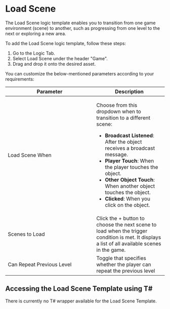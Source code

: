 # Load Scene

The Load Scene logic template enables you to transition from one game environment (scene)  to another, such as progressing from one level to the next or exploring a new area.&#x20;

To add the Load Scene logic template, follow these steps:

1. Go to the Logic Tab.
2. Select Load Scene under the header "Game".
3. Drag and drop it onto the desired asset.

You can customize the below-mentioned parameters according to your requirements:

<table><thead><tr><th width="264">Parameter</th><th>Description</th></tr></thead><tbody><tr><td>Load Scene When</td><td><p></p><p>Choose from this dropdown when to transition to a different scene:</p><ul><li><strong>Broadcast Listened</strong>: After the object receives a broadcast message.</li><li><strong>Player Touch</strong>: When the player touches the object.</li><li><strong>Other Object Touch</strong>: When another object touches the object.</li><li><strong>Clicked</strong>: When you click on the object.</li></ul></td></tr><tr><td>Scenes to Load</td><td>Click the + button to choose the next scene to load when the trigger condition is met. It displays a list of all available scenes in the game.</td></tr><tr><td>Can Repeat Previous Level</td><td>Toggle that specifies whether the player can repeat the previous level</td></tr></tbody></table>

## Accessing the Load Scene Template using T\#

There is currently no T# wrapper available for the Load Scene Template.&#x20;
